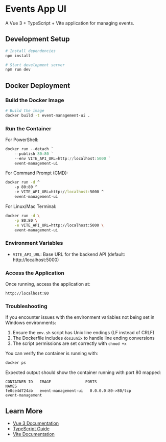 # Events App UI

A Vue 3 + TypeScript + Vite application for managing events.

## Development Setup

```bash
# Install dependencies
npm install

# Start development server
npm run dev
```

## Docker Deployment

### Build the Docker Image

```bash
# Build the image
docker build -t event-management-ui .
```

### Run the Container

For PowerShell:
```powershell
docker run --detach `
    --publish 80:80 `
    --env VITE_API_URL=http://localhost:5000 `
    event-management-ui
```

For Command Prompt (CMD):
```cmd
docker run -d ^
    -p 80:80 ^
    -e VITE_API_URL=http://localhost:5000 ^
    event-management-ui
```

For Linux/Mac Terminal:
```bash
docker run -d \
    -p 80:80 \
    -e VITE_API_URL=http://localhost:5000 \
    event-management-ui
```

### Environment Variables

- `VITE_API_URL`: Base URL for the backend API (default: http://localhost:5000)

### Access the Application

Once running, access the application at:
```
http://localhost:80
```

### Troubleshooting

If you encounter issues with the environment variables not being set in Windows environments:

1. Ensure the `env.sh` script has Unix line endings (LF instead of CRLF)
2. The Dockerfile includes `dos2unix` to handle line ending conversions
3. The script permissions are set correctly with `chmod +x`

You can verify the container is running with:
```bash
docker ps
```

Expected output should show the container running with port 80 mapped:
```
CONTAINER ID   IMAGE               PORTS                               NAMES
fe0ce4d724ab   event-management-ui   0.0.0.0:80->80/tcp                event-management
```

## Learn More

- [Vue 3 Documentation](https://vuejs.org/)
- [TypeScript Guide](https://vuejs.org/guide/typescript/overview.html)
- [Vite Documentation](https://vitejs.dev/)
